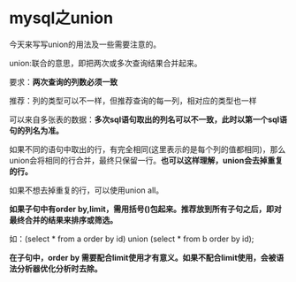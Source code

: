 # mysql之union 

今天来写写union的用法及一些需要注意的。

 union:联合的意思，即把两次或多次查询结果合并起来。

 要求：**两次查询的列数必须一致**

 推荐：列的类型可以不一样，但推荐查询的每一列，相对应的类型也一样

 可以来自多张表的数据：**多次sql语句取出的列名可以不一致，此时以第一个sql语句的列名为准。**

 如果不同的语句中取出的行，有完全相同(这里表示的是每个列的值都相同)，那么union会将相同的行合并，最终只保留一行。**也可以这样理解，union会去掉重复的行。**

如果不想去掉重复的行，可以使用union all。

**如果子句中有order by,limit，需用括号()包起来。推荐放到所有子句之后，即对最终合并的结果来排序或筛选。**

如：(select * from a order by id) union (select * from b order by id);

**在子句中，order by 需要配合limit使用才有意义。如果不配合limit使用，会被语法分析器优化分析时去除。**
